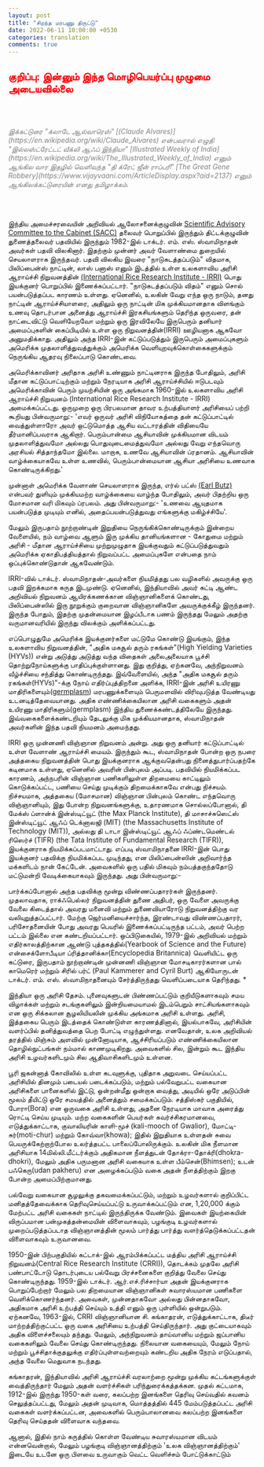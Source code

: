 ```yaml
---
layout: post
title: "சிறந்த மரபணு திருட்டு"
date: 2022-06-11 10:00:00 +0530
categories: translation
comments: true
---
```

## <b style="color: red"> குறிப்பு: இன்னும் இந்த மொழிபெயர்ப்பு முழுமை அடையவில்லை</b>

<br/><br/>

<i style="color: grey">
இக்கட்டுரை "க்லாடே ஆல்வாரெஸ்" [(Claude Alvares)](https://en.wikipedia.org/wiki/Claude_Alvares) என்பவரால் எழுதி "இல்லஸ்ட்ரேட்டட் வீக்லி ஆஃப் இந்தியா" [Illustrated Weekly of India](https://en.wikipedia.org/wiki/The_Illustrated_Weekly_of_India) எனும் ஆங்கில வார இதழில் வெளிவந்த "தி க்ரேட் ஜீன் ராப்பரி" [The Great Gene Robbery](https://www.vijayvaani.com/ArticleDisplay.aspx?aid=2137) எனும் ஆங்கிலக்கட்டுரையின் எனது தமிழாக்கம்.
</i>

<br/><br/>


இந்திய அமைச்சரவையின் அறிவியல் ஆலோசனைக்குழுவின் [Scientific Advisory Committee to the Cabinet (SACC)](https://www.nari-icmr.res.in/OrganizationalStructure/ScientificAdvisoryCommittee) தலைவர் பொறுப்பில் இருந்தும் திட்டக்குழுவின் துணைத்தலைவர் பதவியில் இருந்தும் 1982-இல் டாக்டர். எம். எஸ். ஸ்வாமிநாதன் அவர்கள் பதவி விலகினார்.
இதற்கும் முன்னர் அவர் வேளாண்மை துறையில் செயலாளராக இருந்தவர். பதவி விலகிய இவரை "நாடுகடத்தப்படும்" விதமாக, பிலிப்பைன்ஸ் நாட்டின், லாஸ் பனாஸ் எனும் இடத்தில் உள்ள உலகளாவிய அரிசி ஆராய்ச்சி நிறுவனத்தின் [(International Rice Research Institute - IRRI)](https://www.irri.org/) பொது இயக்குனர் பொறுப்பில் இணைக்கப்பட்டார். "நாடுகடத்தப்படும் விதம்" எனும் சொல் பயன்படுத்தப்பட காரணம் உள்ளது. ஏனெனில், உலகின் வேறு எந்த ஒரு நாடும், தனது நாட்டின் ஆராய்ச்சியாளரை, அதிலும் ஒரு நாட்டின் மிக முக்கியமானதாக விளங்கும் உணவு தொடர்பான அனைத்து ஆராய்ச்சி இரகசியங்களும் தெரிந்த ஒருவரை, தன் நாட்டைவிட்டு வெளியேறவோ மற்றும் ஒரு இரவிலேயே இருபெரும் தனியார் அமைப்புகளின் கைப்பிடியில் உள்ள ஒரு நிறுவனத்தின்(IRRI) ஊழியனாக ஆகவோ அனுமதிக்காது. அதிலும் அந்த IRRI-இன் கட்டுப்படுத்தும் இருபெரும் அமைப்புகளும் அமெரிக்க முதலாளித்துவத்துக்கும் அமெரிக்க வெளியுறவுக்கொள்கைகளுக்கும் நெருங்கிய ஆதரவு நிலைப்பாடு கொண்டவை.

அமெரிக்காவினர் அரிதாக அரிசி உண்ணும் நாட்டினராக இருந்த போதிலும், அரிசி மீதான கட்டுப்பாட்டிற்கும் மற்றும் நேரடியாக அரிசி ஆராய்ச்சியில் ஈடுபடவும் அமெரிக்காவின் பெரும் முயற்சியின் ஒரு அங்கமாக 1960-இல் உலகளாவிய அரிசி ஆராய்ச்சி நிறுவனம் (International Rice Research Institute - IRRI) அமைக்கப்பட்டது. ஒருமுறை ஒரு பிரபலமான தாவர உற்பத்தியாளர் அரிசியைப் பற்றி கூறியது பின்வருமாறு:-
'எவர் ஒருவர் அரிசி விநியோகத்தை தன் கட்டுப்பாட்டில் வைத்துள்ளாரோ அவர் ஒட்டுமொத்த ஆசிய வட்டாரத்தின் விதியையே தீர்மானிப்பவராக ஆகிறார். பெரும்பான்மை ஆசியாவின் முக்கியமான விடயம் முதலாளித்துவமோ அல்லது பொதுவுடைமைத்துவமோ அல்லது வேறு எந்தவொரு அரசியல் சித்தாந்தமோ இல்லை. மாறாக, உணவே ஆசியாவின் ப்ரதானம். ஆசியாவின் வாழ்க்கையாகவே உள்ள உணவில், பெரும்பான்மையான ஆசியா அரிசியை உணவாக கொண்டிருக்கிறது.'

முன்னாள் அமெரிக்க வேளாண் செயலாளராக இருந்த, எர்ல் பட்ஸ் [(Earl Butz)](https://en.wikipedia.org/wiki/Earl_Butz) என்பவர் துளியும் முக்கியமற்ற வாழ்க்கையை வாழ்ந்த போதிலும், அவர் பிதற்றிய ஒரு மோசமான வரி மிகவும் ப்ரபலம். அது பின்வருமாறு:-
'உணவை ஆயுதமாக பயன்படுத்த முடியும் எனில், அதைப்பயன்படுத்துவது எங்களுக்கு மகிழ்ச்சியே'.

மேலும் இருபதாம் நூற்றாண்டின் இறுதியை நெருங்கிக்கொண்டிருக்கும் இன்றைய வேளையில், நம் வாழ்வை ஆளும் இரு முக்கிய தானியங்களான - கோதுமை மற்றும் அரிசி - மீதான ஆராய்ச்சியை முற்றுமுழுதாக இயக்குவதும் கட்டுப்படுத்துவதும் அமெரிக்க ஏகாதிபத்தியத்தால் நிறுவப்பட்ட அமைப்புகளே என்பதை நாம் ஒப்புக்கொண்டுதான் ஆகவேண்டும்.

IRRI-வில் டாக்டர். ஸ்வாமிநாதன்-அவர்களை நியமித்தது பல வழிகளில் அவருக்கு ஒரு பதவி இறக்கமாக கருத இடமுண்டு. ஏனெனில், இந்தியாவில் அவர் கட்டி ஆண்ட அறிவியல் நிறுவனம் ஆயிரக்கணக்கான விஞ்ஞானிகளைக் கொண்டது, பிலிப்பைன்ஸில் இரு நூறுக்கும் குறைவான விஞ்ஞானிகளே அவருக்குக்கீழ் இருந்தனர். இருந்த போதும், இதற்கு முதன்மையான இழப்பீடாக பணம் இருந்தது மேலும் அதற்கு வருமானவரியில் இருந்து விலக்கும் அளிக்கப்பட்டது.

எப்பொழுதுமே அமெரிக்க இயக்குனர்களை மட்டுமே கொண்டு இயங்கும், இந்த உலகளாவிய நிறுவனத்தின், "அதிக மகசூல் தரும் ரகங்கள்"(High Yielding Varieties (HYVs)) என்று அடுத்து அடுத்து வந்த விதைகள் அலைஅலையாக பூச்சி தொற்றுநோய்களுக்கு பாதிப்புக்குள்ளானது. இது குறித்து, ஏற்கனவே, அந்நிறுவனம் வீழ்ச்சியை சந்தித்து கொண்டிருந்தது. இவ்வேளையில், அந்த "அதிக மகசூல் தரும் ரகங்கள்(HYVs)"-க்கு நோய் எதிர்ப்புத்திறனை அளிக்க, IRRI-இன் அரிசி உயிரணு மாதிரிகளையும்([germplasm](https://en.wikipedia.org/wiki/Germplasm)) மரபணுக்களையும் பெருமளவில் விரிவுபடுத்த வேண்டியது உடனடித்தேவையானது. அதிக எண்ணிக்கையிலான அரிசி வகைகளும் அதன் உயிரணு மாதிரிகளும்(germplasm) இந்திய துணைக்கண்டத்திலேயே இருந்தது. இவ்வகைகளைக்கண்டறியும் தேடலுக்கு மிக முக்கியமானதாக, ஸ்வாமிநாதன் அவர்களின் இந்த பதவி நியமனம் அமைந்தது.

IRRI ஒரு முன்னணி விஞ்ஞான நிறுவனம் அன்று. அது ஒரு தனியார் கட்டுப்பாட்டில் உள்ள வேளாண் ஆராய்ச்சி மையம். இருந்தும் கூட, ஸ்வாமிநாதன் போன்ற ஒரு நபரை அத்தகைய நிறுவனத்தின் பொது இயக்குனராக ஆக்குவதென்பது நினைத்துபார்ப்பதற்கே கடினமாக உள்ளது, ஏனெனில் அவரின் பின்புலம் அப்படி. பதவியில் நியமிக்கப்பட காரணம், அந்நபரின் விஞ்ஞான பணிகளிலுள்ள திறமையை காட்டிலும் கொடுக்கப்பட்ட, பணியை செய்து முடிக்கும் திறமைக்காகவே என்பது நிச்சயம். நிச்சயமாக, அத்தகைய (மோசமான) விஞ்ஞான பின்புலம் கொண்ட எந்தவொரு விஞ்ஞானியும், இது போன்ற நிறுவனங்களுக்கு, உதாரணமாக சொல்லப்போனால், தி மேக்ஸ் ப்ளான்க் இன்ஸ்டிட்யூட் (the Max Planck Institute), தி மாசாச்சுஸெட்ஸ் இன்ஸ்டிட்யூட் ஆஃப் டெக்னாலஜி (MIT) (the Massachusetts Institute of Technology (MIT)), அல்லது தி டாடா இன்ஸ்டிட்யூட் ஆஃப் ஃப்ண்டமெண்டல் ரிஸெர்ச் (TIFR) (the Tata Institute of Fundamental Research (TIFR)), இயக்குனராக நியமிக்கப்படமாட்டாது. எப்படி ஸ்வாமிநாதனை IRRI-இன் பொது இயக்குனர் பதவிக்கு நியமிக்கப்பட முடிந்தது, என பிலிப்பைன்ஸின் அறிவார்ந்த மக்களிடம் நான் கேட்டேன். அவைகளில் ஒரு பதில் மிகவும் நம்பத்தகுந்ததோடு மட்டுமன்றி வேடிக்கையாகவும் இருந்தது. அது பின்வருமாறு:-

பார்க்கப்போனால் அந்த பதவிக்கு மூன்று விண்ணப்பதாரர்கள் இருந்தனர். முதலாவதாக, ராக்ஃபெல்லர் நிறுவனத்தின் துணை அதிபர், ஒரு வேளை அவருக்கு வேலை கிடைத்தால் அவரது மனைவி மற்றும் துணைவியாரோடு நிறுவனத்திற்கு வர வலியுறுத்தப்பட்டார். மேற்கு ஜெர்மனியைச்சார்ந்த, இரண்டாவது விண்ணப்பதாரர், பரிசோதனையின் போது அவரது பெயரில் இணைக்கப்பட்டிருந்த பட்டம், அவர் பெற்ற பட்டம் இல்லை என கண்டறியப்பட்டார். ஒப்பிடுகையில், 1979-இல் அறிவியல் மற்றும் எதிர்காலத்திற்கான ஆண்டு புத்தகத்தில்(Yearbook of Science and the Future) என்சைக்ளோபீடியா ப்ரித்தானிக்கா(Encyclopedia Britannica) வெளியிட்ட ஒரு கட்டுரை, இருபதாம் நூற்றாண்டின் முன்னணி விஞ்ஞான மோசடிகாரர்களான பால் காமெரெர் மற்றும் சிரில் பர்ட் (Paul Kammerer and Cyril Burt) ஆகியோருடன் டாக்டர். எம். எஸ். ஸ்வாமிநாதனையும் சேர்த்திருந்தது வெளிப்படையாக தெரிந்தது.
*

இந்தியா ஒரு அரிசி தேசம். புனைவுகளுடன் பிண்ணப்பட்டும் குறியீடுகளாகவும் சமய விழாக்கள் மற்றும் சடங்குகளிலும் இன்றியமையாமல் இடம்பெறும் சாட்சியங்களாகவும் என ஒரு சிக்கலான சூழலியியலின் முக்கிய அங்கமாக அரிசி உள்ளது. அரிசி, இத்தகைய பெரும் இடத்தைக் கொண்டுள்ள காரணத்தினால், இயல்பாகவே, அரிசியின் வளர்ப்பில் தனித்துவத்தை பெற போட்டி எழுந்துள்ளது. எனவேதான், உலக அறிவியல் தரத்தில் மிஞ்சும் அளவில் முன்னோடியாக, ஆச்சிரியப்படும் எண்ணிக்கையிலான தொழில்நுட்பங்கள் நம்மால் காணமுடிகிறது. அவைகளில் சில, இன்றும் கூட இந்திய அரிசி உழவர்களிடமும் சில ஆதிவாசிகளிடமும் உள்ளன.

பூரி ஜகன்னாத் கோவிலில் உள்ள கடவுளுக்கு, புதிதாக அறுவடை செய்யப்பட்ட அரிசியில் தினமும் படையல் படைக்கப்படும், மற்றும் பல்வேறுபட்ட வகையான அரிசிகளை பானைகளில் இட்டு, ஒன்றன்மீது ஒன்றாக வைத்து, அடியில் ஒரே அடுப்பின் மூலம் தீயிட்டு ஒரே சமயத்தில் அனைத்தும் சமைக்கப்படும். சத்திஸ்கர் பகுதியில், போரா(Bora) என ஒருவகை அரிசி உள்ளது, அதனை நேரடியாக மாவாக அரைத்து ரொட்டி செய்ய முடியும். மற்ற வகைகளின் பெயர்கள் கவர்ச்சிகரமானவை, எடுத்துக்காட்டாக, குவாலியரின் காளி-மூச் (kali-mooch of Gwalior), மோட்டி-சுர்(moti-chur) மற்றும் கோவ்வா(khowa); இதில் இறுதியாக உள்ளதன் சுவை பெயருக்கேற்றாற்போல உலர்த்தபட்ட பாலைப்போலிருக்கும். உலகின் மிக நீளமான அரிசியாக 14மில்லி.மீட்டர்க்கும் அதிகமான நீளத்துடன் தோக்ரா-தோக்ரி(dhokra-dhokri), மேலும் அதிக பருமனான அரிசி வகையாக உள்ள பீம்சென்(Bhimsen); உடன் பஃகெரு(udan pakheru) என அழைக்கப்படும் வகை அதன் நீளத்திற்கும் இறகு போன்ற அமைப்பிற்குமானது.

பல்வேறு வகையான சூழலுக்கு தகவமைக்கப்பட்டும், மற்றும் உழவர்களால் குறிப்பிட்ட மனிதத்தேவைக்காக தெரிவுசெய்யப்பட்டு உருவாக்கப்பட்டும் என, 1,20,000 க்கும் மேற்பட்ட அரிசி வகைகள் நாட்டில் இருந்திருக்க வேண்டும். இவைகள் இயற்கையின் விருப்பமான பன்முகத்தன்மையின் விளைவாகவும், பழங்குடி உழவர்களால் முறைப்படுத்தப்படாத விஞ்ஞானத்தின் மூலம் பார்த்து பார்த்து வளர்த்தெடுக்கப்பட்டதன் விளைவாகவும் உருவானவை.

1950-இன் பிற்பகுதியில் கட்டாக்-இல் ஆரம்பிக்கப்பட்ட மத்திய அரிசி ஆராய்ச்சி நிறுவனம்(Central Rice Research Institute (CRRI)), தொடக்கம் முதலே அரிசி பண்பாட்டோடு தொடர்புடைய பல்வேறு பிரச்சனைகளை குறித்து வேலை செய்து கொண்டிருந்தது. 1959-இல் டாக்டர். ஆர்.எச்.ரிச்சார்யா அதன் இயக்குனராக பொறுப்பேற்றார் மேலும் பல திறமையான  விஞ்ஞானிகள் சுவாரஸ்யமான பணிகளை வெளிக்கொணர்ந்தனர். அவைகள், முன்னதாகவோ அல்லது பின்னதாகவோ, அதிகமாக அரிசி உற்பத்தி செய்யும் உத்தி எனும் ஒரு புள்ளியில் ஒன்றுபடும்.
ஏற்கனவே, 1963-இல், CRRI விஞ்ஞானியான சி. கங்காதரன், எடுத்துக்காட்டாக, திடீர் மாற்றத்திற்குட்பட்ட ஒரு வகை அரிசியை உற்பத்தி செய்திருந்தார். அது குட்டையாகவும் அதிக விளைச்சலையும் தந்தது. மேலும், அந்நிறுவனம் தாய்வானிய மற்றும் ஜப்பானிய வகைகளிலும் வேலை செய்து கொண்டிருந்தது. நிலையான வகையையும், மேலும் நோய் மற்றும் பூச்சிதாக்குதலுக்கு எதிர்ப்புள்ளவற்றையும் கண்டறிய அதிக நேரம் எடுப்பதால், அந்த வேலை மெதுவாக நடந்தது.

 கங்காதரன், இந்தியாவில் அரிசி ஆராய்ச்சி வரலாற்றை மூன்று முக்கிய கட்டங்களுக்குள் வைத்திருந்தார் மேலும் அதன் வளர்ச்சிகள் பரிந்துரைக்கத்தக்கன. முதல் கட்டமாக, 1912-இல் இருந்து 1950-கள் வரை, கலப்பற்ற இனங்களை தெரிவு செய்வதில் கவனம் செலுத்தப்பட்டது, மேலும் அதன் முடிவாக, மொத்தத்தில் 445 மேம்படுத்தப்பட்ட அரிசி வகைகள் வளர்க்கப்பட்டன, அவைகளில் பெரும்பாலானவை கலப்பற்ற இனங்களை தெரிவு செய்ததன் விளைவாக வந்தவை.

ஆனால், இதில் நாம் கருத்தில் கொள்ள வேண்டிய சுவாரஸ்யமான விடயம் என்னவென்றால், மேலும் பழங்குடி விஞ்ஞானத்திற்கும் 'உலக விஞ்ஞானத்திற்கும்' இடையே உடனே ஒரு பிளவை உருவாகும் வெட்ட வெளிச்சம் போட்டுக்காட்டும் 